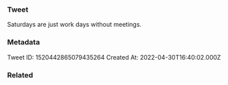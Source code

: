 ### Tweet
Saturdays are just work days without meetings.

### Metadata
Tweet ID: 1520442865079435264
Created At: 2022-04-30T16:40:02.000Z

### Related

